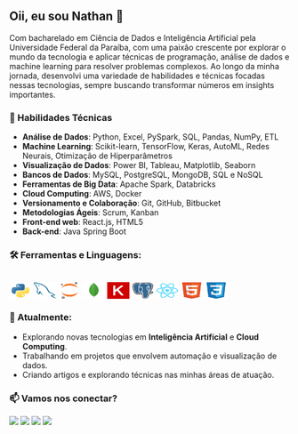 ## Oii, eu sou Nathan 👋

Com bacharelado em Ciência de Dados e Inteligência Artificial pela Universidade Federal da Paraíba, com uma paixão crescente por explorar o mundo da tecnologia e aplicar técnicas de programação, análise de dados e machine learning para resolver problemas complexos. Ao longo da minha jornada, desenvolvi uma variedade de habilidades e técnicas focadas nessas tecnologias, sempre buscando transformar números em insights importantes.

### 🚀 Habilidades Técnicas

- **Análise de Dados**: Python, Excel, PySpark, SQL, Pandas, NumPy, ETL
- **Machine Learning**: Scikit-learn, TensorFlow, Keras, AutoML, Redes Neurais, Otimização de Hiperparâmetros
- **Visualização de Dados**: Power BI, Tableau, Matplotlib, Seaborn
- **Bancos de Dados**: MySQL, PostgreSQL, MongoDB, SQL e NoSQL
- **Ferramentas de Big Data**: Apache Spark, Databricks
- **Cloud Computing**: AWS, Docker
- **Versionamento e Colaboração**: Git, GitHub, Bitbucket
- **Metodologias Ágeis**: Scrum, Kanban
- **Front-end web**: React.js, HTML5
- **Back-end**: Java Spring Boot

### 🛠️ Ferramentas e Linguagens:
<div style="display: inline_block"><br>
  <img align="center" alt="Python" height="30" width="40" src="https://raw.githubusercontent.com/devicons/devicon/master/icons/python/python-original.svg">
  <img align="center" alt="MySQL" height="30" width="40" src="https://github.com/devicons/devicon/blob/master/icons/mysql/mysql-original.svg">
  <img align="center" alt="Jupyter" height="30" width="40" src="https://github.com/devicons/devicon/blob/master/icons/jupyter/jupyter-original.svg">
  <img align="center" alt="MongoDB" height="30" width="40" src="https://github.com/devicons/devicon/blob/master/icons/mongodb/mongodb-original.svg">
  <img align="center" alt="Keras" height="30" width="40" src="https://github.com/devicons/devicon/blob/master/icons/keras/keras-original.svg">
  <img align="center" alt="PostgreSQL" height="30" width="40" src="https://github.com/devicons/devicon/blob/master/icons/postgresql/postgresql-original.svg">
  <img align="center" alt="React.js" height="30" width="40" src="https://raw.githubusercontent.com/devicons/devicon/master/icons/react/react-original.svg">
  <img align="center" alt="HTML" height="30" width="40" src="https://raw.githubusercontent.com/devicons/devicon/master/icons/html5/html5-original.svg">
  <img align="center" alt="CSS" height="30" width="40" src="https://raw.githubusercontent.com/devicons/devicon/master/icons/css3/css3-original.svg">
</div>



### 🌱 Atualmente:

- Explorando novas tecnologias em **Inteligência Artificial** e **Cloud Computing**.
- Trabalhando em projetos que envolvem automação e visualização de dados.
- Criando artigos e explorando técnicas nas minhas áreas de atuação.

### 📫 Vamos nos conectar?

<div>
  <a href="https://instagram.com/n4_th" target="_blank"><img src="https://img.shields.io/badge/-Instagram-%23E4405F?style=for-the-badge&logo=instagram&logoColor=white" target="_blank"></a>
  <a href="mailto:nathan.carlos2@hotmail.com"><img src="https://img.shields.io/badge/-Gmail-%23333?style=for-the-badge&logo=gmail&logoColor=white" target="_blank"></a>
  <a href="https://www.linkedin.com/in/nathan-carlos/" target="_blank"><img src="https://img.shields.io/badge/-LinkedIn-%230077B5?style=for-the-badge&logo=linkedin&logoColor=white" target="_blank"></a>
  <a href="https://linktr.ee/nathancarlos22" target="_blank"><img src="https://img.shields.io/badge/-Portfólio-%23000000?style=for-the-badge&logo=linktree&logoColor=white" target="_blank"></a>

</div>
